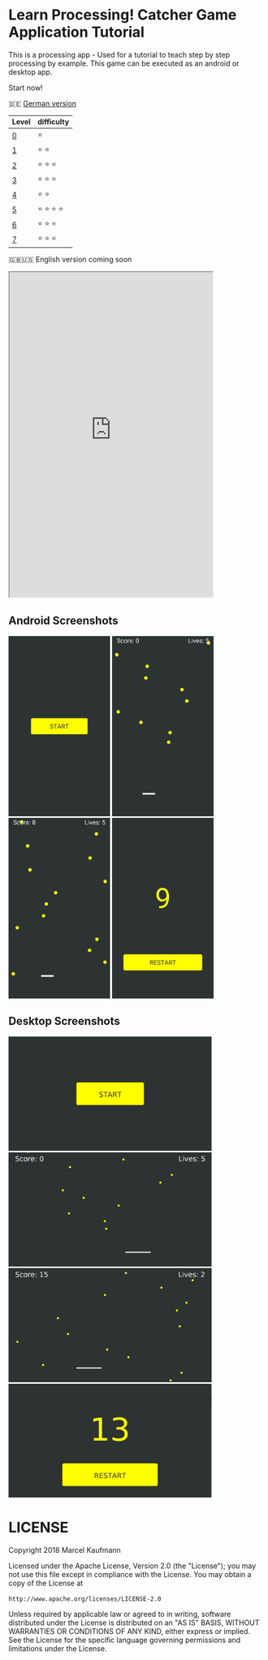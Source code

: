# Learn Processing! Catcher Game Application Tutorial
This is a processing app - Used for a tutorial to teach step by step processing by example. This game can be executed as an android or desktop app.

Start now!

:de: [German version](https://github.com/Flocksserver/CatcherTutorial/blob/master/tutorial/Level0/Processing_Tutorial_Level_%230-CatcherGameTutorial.md)

|Level|difficulty|
|---|---|
|[0](https://github.com/Flocksserver/CatcherTutorial/blob/master/tutorial/Level0/Processing_Tutorial_Level_%230-CatcherGameTutorial.md)|:star:|
|[1](https://github.com/Flocksserver/CatcherTutorial/blob/master/tutorial/Level1/Processing_Tutorial_Level_%231-CatcherGameTutorial.md)|:star: :star:|
|[2](https://github.com/Flocksserver/CatcherTutorial/blob/master/tutorial/Level2/Processing_Tutorial_Level_%232-CatcherGameTutorial.md)|:star: :star: :star:|
|[3](https://github.com/Flocksserver/CatcherTutorial/blob/master/tutorial/Level3/Processing_Tutorial_Level_%233-CatcherGameTutorial.md)|:star: :star: :star:|
|[4](https://github.com/Flocksserver/CatcherTutorial/blob/master/tutorial/Level4/Processing_Tutorial_Level_%234-CatcherGameTutorial.md)|:star: :star:|
|[5](https://github.com/Flocksserver/CatcherTutorial/blob/master/tutorial/Level5/Processing_Tutorial_Level_%235-CatcherGameTutorial.md)|:star: :star: :star: :star:|
|[6](https://github.com/Flocksserver/CatcherTutorial/blob/master/tutorial/Level6/Processing_Tutorial_Level_%236-CatcherGameTutorial.md)|:star: :star: :star:|
|[7](https://github.com/Flocksserver/CatcherTutorial/blob/master/tutorial/Level7/Processing_Tutorial_Level_%237-CatcherGameTutorial.md)|:star: :star: :star:|

:gb::us: English version coming soon

<div>
 <iframe width=400 height=640
 src="https://flocksserver.github.io/CatcherTutorial/docs/catcherJS/index.html?width=400&height=640" ></iframe>
</div>

## Android Screenshots
<div>
<img src="https://github.com/Flocksserver/CatcherTutorial/raw/master/screenshots/phone/start.jpg" width="200">
<img src="https://github.com/Flocksserver/CatcherTutorial/raw/master/screenshots/phone/ingame1.jpg" width="200">
<img src="https://github.com/Flocksserver/CatcherTutorial/raw/master/screenshots/phone/ingame2.jpg" width="200">
<img src="https://github.com/Flocksserver/CatcherTutorial/raw/master/screenshots/phone/end.jpg" width="200">
</div>

## Desktop Screenshots
<div>
<img src="https://github.com/Flocksserver/CatcherTutorial/raw/master/screenshots/desktop/start.png" width="400">
<img src="https://github.com/Flocksserver/CatcherTutorial/raw/master/screenshots/desktop/ingame1.png" width="400">
<img src="https://github.com/Flocksserver/CatcherTutorial/raw/master/screenshots/desktop/ingame2.png" width="400">
<img src="https://github.com/Flocksserver/CatcherTutorial/raw/master/screenshots/desktop/end.png" width="400">
</div>

# LICENSE
Copyright 2018 Marcel Kaufmann

Licensed under the Apache License, Version 2.0 (the "License");
you may not use this file except in compliance with the License.
You may obtain a copy of the License at

    http://www.apache.org/licenses/LICENSE-2.0

Unless required by applicable law or agreed to in writing, software
distributed under the License is distributed on an "AS IS" BASIS,
WITHOUT WARRANTIES OR CONDITIONS OF ANY KIND, either express or implied.
See the License for the specific language governing permissions and
limitations under the License.
